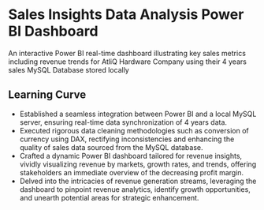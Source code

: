 # Sales Insights Data Analysis Power BI Dashboard
An interactive Power BI real-time dashboard illustrating key sales metrics including revenue trends for AtliQ Hardware Company using their 4 years sales MySQL Database stored locally

## Learning Curve
- Established a seamless integration between Power BI and a local MySQL server, ensuring real-time data synchronization of 4 years data.
- Executed rigorous data cleaning methodologies such as conversion of currency using DAX, rectifying inconsistencies and enhancing the quality of sales data sourced from the MySQL database.
- Crafted a dynamic Power BI dashboard tailored for revenue insights, vividly visualizing revenue by markets, growth rates, and trends, offering stakeholders an immediate overview of the decreasing profit margin.
- Delved into the intricacies of revenue generation streams, leveraging the dashboard to pinpoint revenue analytics, identify growth opportunities, and unearth potential areas for strategic enhancement.
